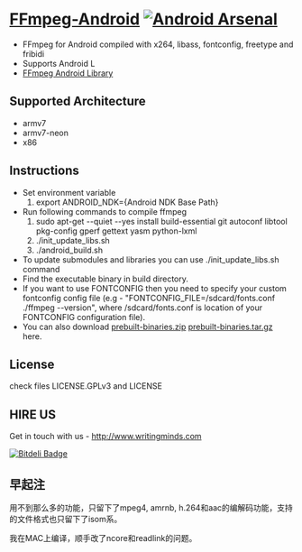 [FFmpeg-Android](http://hiteshsondhi88.github.io/ffmpeg-android/) [![Android Arsenal](https://img.shields.io/badge/Android%20Arsenal-FFmpeg--Android-brightgreen.svg?style=flat)](https://android-arsenal.com/details/1/925)
==============

* FFmpeg for Android compiled with x264, libass, fontconfig, freetype and fribidi
* Supports Android L
* [FFmpeg Android Library](https://github.com/hiteshsondhi88/ffmpeg-android-java)

Supported Architecture
----
* armv7
* armv7-neon
* x86

Instructions
----
* Set environment variable
  1. export ANDROID_NDK={Android NDK Base Path}
* Run following commands to compile ffmpeg
  1. sudo apt-get --quiet --yes install build-essential git autoconf libtool pkg-config gperf gettext yasm python-lxml
  2. ./init_update_libs.sh
  3. ./android_build.sh
* To update submodules and libraries you can use ./init_update_libs.sh command
* Find the executable binary in build directory.
* If you want to use FONTCONFIG then you need to specify your custom fontconfig config file (e.g - "FONTCONFIG_FILE=/sdcard/fonts.conf ./ffmpeg --version", where /sdcard/fonts.conf is location of your FONTCONFIG configuration file).
* You can also download [prebuilt-binaries.zip](https://github.com/hiteshsondhi88/ffmpeg-android/releases/download/v0.3.3/prebuilt-binaries.zip) [prebuilt-binaries.tar.gz](https://github.com/hiteshsondhi88/ffmpeg-android/releases/download/v0.3.3/prebuilt-binaries.tar.gz) here.

License
----
  check files LICENSE.GPLv3 and LICENSE

HIRE US
--------
Get in touch with us - http://www.writingminds.com


[![Bitdeli Badge](https://d2weczhvl823v0.cloudfront.net/hiteshsondhi88/ffmpeg-android/trend.png)](https://bitdeli.com/free "Bitdeli Badge")

早起注
---
用不到那么多的功能，只留下了mpeg4, amrnb, h.264和aac的编解码功能，支持的文件格式也只留下了isom系。

我在MAC上编译，顺手改了ncore和readlink的问题。

